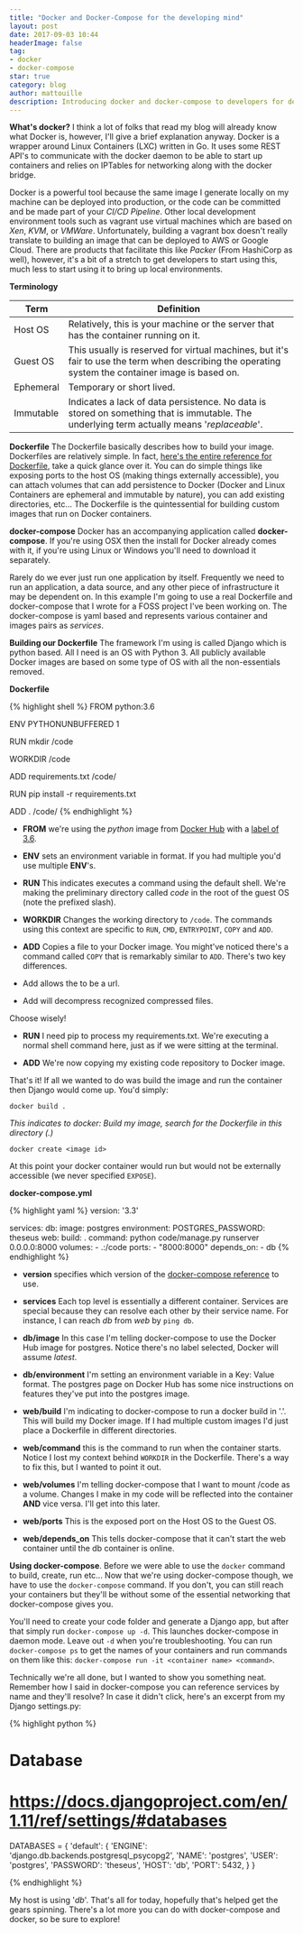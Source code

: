 ```yaml
---
title: "Docker and Docker-Compose for the developing mind"
layout: post
date: 2017-09-03 10:44
headerImage: false
tag:
- docker
- docker-compose
star: true
category: blog
author: mattouille
description: Introducing docker and docker-compose to developers for developing powerful local development environments
---
```


**What's docker?**
I think a lot of folks that read my blog will already know what Docker is, however, I'll give a brief explanation anyway. Docker is a wrapper around Linux Containers (LXC) written in Go. It uses some REST API's to communicate with the docker daemon to be able to start up containers and relies on IPTables for networking along with the docker bridge.

Docker is a powerful tool because the same image I generate locally on my machine can be deployed into production, or the code can be committed and be made part of your _CI/CD Pipeline_. Other local development environment tools such as vagrant use virtual machines which are based on _Xen_, _KVM_, or _VMWare_. Unfortunately, building a vagrant box doesn't really translate to building an image that can be deployed to AWS or Google Cloud. There are products that facilitate this like _Packer_ (From HashiCorp as well), however, it's a bit of a stretch to get developers to start using this, much less to start using it to bring up local environments.

**Terminology**

| Term | Definition |
| --- | --- |
| Host OS | Relatively, this is your machine or the server that has the container running on it. |
| Guest OS | This usually is reserved for virtual machines, but it's fair to use the term when describing the operating system the container image is based on.|
| Ephemeral | Temporary or short lived. |
| Immutable | Indicates a lack of data persistence. No data is stored on something that is immutable. The underlying term actually means '_replaceable_'. |

**Dockerfile**
The Dockerfile basically describes how to build your image. Dockerfiles are relatively simple. In fact, [here's the entire reference for Dockerfile](https://docs.docker.com/engine/reference/builder/), take a quick glance over it. You can do simple things like exposing ports to the host OS (making things externally accessible), you can attach volumes that can add persistence to Docker (Docker and Linux Containers are ephemeral and immutable by nature), you can add existing directories, etc... The Dockerfile is the quintessential for building custom images that run on Docker containers.

**docker-compose**
Docker has an accompanying application called **docker-compose**. If you're using OSX then the install for Docker already comes with it, if you're using Linux or Windows you'll need to download it separately.

Rarely do we ever just run one application by itself. Frequently we need to run an application, a data source, and any other piece of infrastructure it may be dependent on. In this example I'm going to use a real Dockerfile and docker-compose that I wrote for a FOSS project I've been working on. The docker-compose is yaml based and represents various container and images pairs as _services_.

**Building our Dockerfile**
The framework I'm using is called Django which is python based. All I need is an OS with Python 3. All publicly available Docker images are based on some type of OS with all the non-essentials removed.

**Dockerfile**

{% highlight shell %}
FROM python:3.6

ENV PYTHONUNBUFFERED 1

RUN mkdir /code

WORKDIR /code

ADD requirements.txt /code/

RUN pip install -r requirements.txt

ADD . /code/
{% endhighlight %}

* **FROM** we're using the _python_ image from [Docker Hub](https://hub.docker.com) with a [label of 3.6](https://hub.docker.com/_/python/).

* **ENV** sets an environment variable in <Key> <Value> format. If you had multiple you'd use multiple **ENV**'s.

* **RUN** This indicates executes a command using the default shell. We're making the preliminary directory called _code_ in the root of the guest OS (note the prefixed slash).

* **WORKDIR** Changes the working directory to `/code`. The commands using this context are specific to `RUN`, `CMD`, `ENTRYPOINT`, `COPY` and `ADD`.

*  **ADD** Copies a file to your Docker image. You might've noticed there's a command called `COPY` that is remarkably similar to `ADD`. There's two key differences.

 * Add allows the <src> to be a url.
 * Add will decompress recognized compressed files.

Choose wisely!

* **RUN** I need pip to process my requirements.txt. We're executing a normal shell command here, just as if we were sitting at the terminal.

* **ADD** We're now copying my existing code repository to Docker image.

That's it! If all we wanted to do was build the image and run the container then Django would come up. You'd simply:

`docker build .`

_This indicates to docker: Build my image, search for the Dockerfile in this directory (.)_

`docker create <image id>`

At this point your docker container would run but would not be externally accessible (we never specified `EXPOSE`).

**docker-compose.yml**

{% highlight yaml %}
version: '3.3'

services:
  db:
    image: postgres
    environment:
      POSTGRES_PASSWORD: theseus
  web:
    build: .
    command: python code/manage.py runserver 0.0.0.0:8000
    volumes:
      - .:/code
    ports:
      - "8000:8000"
    depends_on:
      - db
{% endhighlight %}

* **version** specifies which version of the [docker-compose reference](https://docs.docker.com/compose/compose-file/) to use.

* **services** Each top level is essentially a different container. Services are special because they can resolve each other by their service name. For instance, I can reach _db_ from _web_ by `ping db`.

* **db/image** In this case I'm telling docker-compose to use the Docker Hub image for postgres. Notice there's no label selected, Docker will assume _latest_.

* **db/environment** I'm setting an environment variable in a Key: Value format. The postgres page on Docker Hub has some nice instructions on features they've put into the postgres image.

* **web/build** I'm indicating to docker-compose to run a docker build in '.'. This will build my Docker image. If I had multiple custom images I'd just place a Dockerfile in different directories.

* **web/command** this is the command to run when the container starts. Notice I lost my context behind `WORKDIR` in the Dockerfile. There's a way to fix this, but I wanted to point it out.

* **web/volumes** I'm telling docker-compose that I want to mount /code as a volume. Changes I make in my code will be reflected into the container **AND** vice versa. I'll get into this later.

* **web/ports** This is the exposed port on the Host OS to the Guest OS.

* **web/depends_on** This tells docker-compose that it can't start the web container until the db container is online.

**Using docker-compose**. Before we were able to use the `docker` command to build, create, run etc... Now that we're using docker-compose though, we have to use the `docker-compose` command. If you don't, you can still reach your containers but they'll be without some of the essential networking that docker-compose gives you.

You'll need to create your code folder and generate a Django app, but after that simply run `docker-compose up -d`. This launches docker-compose in daemon mode. Leave out `-d` when you're troubleshooting. You can run `docker-compose ps` to get the names of your containers and run commands on them like this: `docker-compose run -it <container name> <command>`.

Technically we're all done, but I wanted to show you something neat. Remember how I said in docker-compose you can reference services by name and they'll resolve? In case it didn't click, here's an excerpt from my Django settings.py:

{% highlight python %}
# Database
# https://docs.djangoproject.com/en/1.11/ref/settings/#databases

DATABASES = {
    'default': {
        'ENGINE': 'django.db.backends.postgresql_psycopg2',
        'NAME': 'postgres',
        'USER': 'postgres',
        'PASSWORD': 'theseus',
        'HOST': 'db',
        'PORT': 5432,
    }
}

{% endhighlight %}

My host is using '_db_'. That's all for today, hopefully that's helped get the gears spinning. There's a lot more you can do with docker-compose and docker, so be sure to explore!
